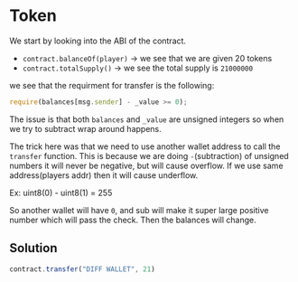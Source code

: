 # Token

We start by looking into the ABI of the contract.
- `contract.balanceOf(player)` -> we see that we are given 20 tokens
- `contract.totalSupply()` -> we see the total supply is `21000000`


we see that the requirment for transfer is the following:
```js
require(balances[msg.sender] - _value >= 0);
```

The issue is that both `balances` and `_value` are unsigned integers so when we try to subtract wrap around happens.

The trick here was that we need to use another wallet address to call the `transfer` function. This is because we are doing `-`(subtraction) of unsigned numbers
it will never be negative, but will cause overflow. If we use same address(players addr) then it will cause underflow.

Ex: uint8(0) - uint8(1) = 255

So another wallet will have `0`, and sub will make it super large positive number which will pass the check. Then the balances will change.

## Solution

```js
contract.transfer("DIFF WALLET", 21)
```